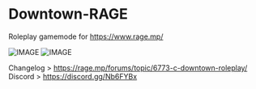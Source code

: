 # Downtown-RAGE
Roleplay gamemode for https://www.rage.mp/

![IMAGE](https://img.shields.io/badge/C%23-.NET-blue) ![IMAGE](https://img.shields.io/badge/.NET-Core-blue)

Changelog > https://rage.mp/forums/topic/6773-c-downtown-roleplay/
Discord > https://discord.gg/Nb6FYBx

